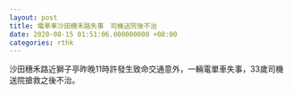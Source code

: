 ```yaml
---
layout: post
title: 電單車沙田穗禾路失事　司機送院後不治
date: 2020-08-15 01:51:06.000000000 +08:00
categories: rthk
---
```


沙田穗禾路近獅子亭昨晚11時許發生致命交通意外，一輛電單車失事，33歲司機送院搶救之後不治。
